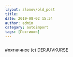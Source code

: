 ```yaml
---
layout: zlonov/old_post
title: 
date: 2019-08-02 15:34
author: admin
category: autoimport
tags: [Постинки]
---
```

<!-- wp:image {"id":72939,"align":"center"} -->
<div class="wp-block-image"><figure class="aligncenter"><img src="/assets/uploads/infobez_2.png" alt="" class="wp-image-72939"/></figure></div>
<!-- /wp:image -->


#пятничное (c) DERJUVKURSE

